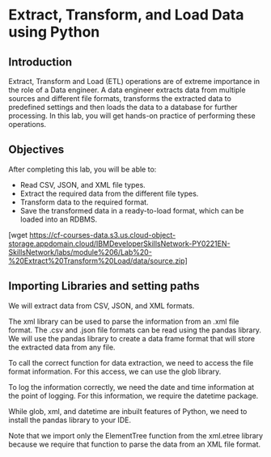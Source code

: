 # Extract, Transform, and Load Data using Python

## Introduction
Extract, Transform and Load (ETL) operations are of extreme importance in the role of a Data engineer. A data engineer extracts data from multiple sources and different file formats, transforms the extracted data to predefined settings and then loads the data to a database for further processing. In this lab, you will get hands-on practice of performing these operations.

## Objectives
After completing this lab, you will be able to:

+ Read CSV, JSON, and XML file types.
+ Extract the required data from the different file types.
+ Transform data to the required format.
+ Save the transformed data in a ready-to-load format, which can be loaded into an RDBMS.

[wget https://cf-courses-data.s3.us.cloud-object-storage.appdomain.cloud/IBMDeveloperSkillsNetwork-PY0221EN-SkillsNetwork/labs/module%206/Lab%20-%20Extract%20Transform%20Load/data/source.zip]

## Importing Libraries and setting paths
We will extract data from CSV, JSON, and XML formats. 

The xml library can be used to parse the information from an .xml file format. The .csv and .json file formats can be read using the pandas library. We will use the pandas library to create a data frame format that will store the extracted data from any file.

To call the correct function for data extraction, we need to access the file format information. For this access, we can use the glob library.

To log the information correctly, we need the date and time information at the point of logging. For this information, we require the datetime package.

While glob, xml, and datetime are inbuilt features of Python, we need to install the pandas library to your IDE.

Note that we import only the ElementTree function from the xml.etree library because we require that function to parse the data from an XML file format.
